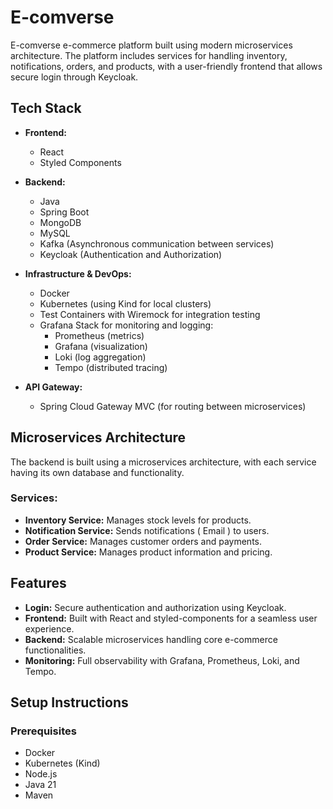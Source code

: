 # E-comverse

E-comverse e-commerce platform built using modern microservices architecture. The platform includes services for handling inventory, notifications, orders, and products, with a user-friendly frontend that allows secure login through Keycloak.

## Tech Stack

- **Frontend:**
  - React
  - Styled Components

- **Backend:**
  - Java
  - Spring Boot
  - MongoDB
  - MySQL
  - Kafka (Asynchronous communication between services)
  - Keycloak (Authentication and Authorization)

- **Infrastructure & DevOps:**
  - Docker
  - Kubernetes (using Kind for local clusters)
  - Test Containers with Wiremock for integration testing
  - Grafana Stack for monitoring and logging:
    - Prometheus (metrics)
    - Grafana (visualization)
    - Loki (log aggregation)
    - Tempo (distributed tracing)

- **API Gateway:**
  - Spring Cloud Gateway MVC (for routing between microservices)

## Microservices Architecture

The backend is built using a microservices architecture, with each service having its own database and functionality.

### Services:
- **Inventory Service:** Manages stock levels for products.
- **Notification Service:** Sends notifications ( Email ) to users.
- **Order Service:** Manages customer orders and payments.
- **Product Service:** Manages product information and pricing.

## Features
- **Login:** Secure authentication and authorization using Keycloak.
- **Frontend:** Built with React and styled-components for a seamless user experience.
- **Backend:** Scalable microservices handling core e-commerce functionalities.
- **Monitoring:** Full observability with Grafana, Prometheus, Loki, and Tempo.

## Setup Instructions

### Prerequisites
- Docker
- Kubernetes (Kind)
- Node.js
- Java 21
- Maven

